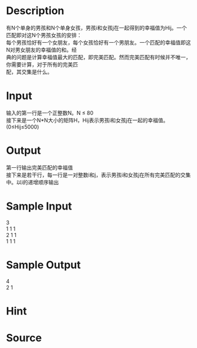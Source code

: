 
# Description

<div class="content"><div>有N个单身的男孩和N个单身女孩，男孩i和女孩j在一起得到的幸福值为Hij。一个匹配即对这N个男孩女孩的安排：</div>
<div>每个男孩恰好有一个女朋友，每个女孩恰好有一个男朋友。一个匹配的幸福值即这N对男女朋友的幸福值的和。经</div>
<div>典的问题是计算幸福值最大的匹配，即完美匹配。然而完美匹配有时候并不唯一，你需要计算，对于所有的完美匹</div>
<div>配，其交集是什么。</div>
<div></div>
<p></p></div>

# Input

<div class="content"><div>输入的第一行是一个正整数N。N ≤ 80</div>
<div>接下来是一个N*N大小的矩阵H，Hij表示男孩i和女孩j在一起的幸福值。(0≤Hij≤5000)</div>
<div></div>
<p></p></div>

# Output

<div class="content"><div>第一行输出完美匹配的幸福值</div>
<div>接下来是若干行，每一行是一对整数i和j，表示男孩i和女孩j在所有完美匹配的交集中。以i的递增顺序输出</div>
<div></div>
<p></p></div>

# Sample Input

<div class="content"><span class="sampledata">3<br/>
1 1 1<br/>
2 1 1<br/>
1 1 1</span></div>

# Sample Output

<div class="content"><span class="sampledata">4<br/>
2 1</span></div>

# Hint

<div class="content"><p></p></div>

# Source

<div class="content"><p><a href="problemset.php?search="></a></p></div>

